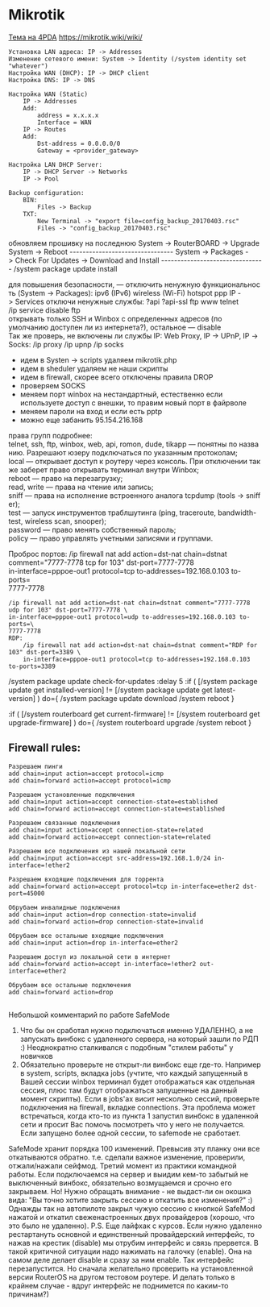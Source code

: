 # Mikrotik
[Тема на 4PDA](https://4pda.to/forum/index.php?showtopic=624146&st=4020)
https://mikrotik.wiki/wiki/  

```
Установка LAN адреса: IP -> Addresses
Изменение сетевого имени: System -> Identity (/system identity set "whatever")
Настройка WAN (DHCP): IP -> DHCP client
Настройка DNS: IP -> DNS

Настройка WAN (Static)
    IP -> Addresses
    Add:
        address = x.x.x.x
        Interface = WAN
    IP -> Routes
    Add:
        Dst-address = 0.0.0.0/0
        Gateway = <provider_gateway>

Настройка LAN DHCP Server:
    IP -> DHCP Server -> Networks
    IP -> Pool

Backup configuration:
    BIN:
        Files -> Backup
    TXT:
        New Terminal -> "export file=config_backup_20170403.rsc" 
        Files -> "config_backup_20170403.rsc"

```


обновляем прошивку на последнюю
    System -> RouterBOARD -> Upgrade
    System -> Reboot
    --------------------------------
    System -> Packages -> Check For Updates -> Download and Install
    --------------------------------
    /system package update install

для повышения безопасности, — отключить ненужную функциональность (System → Packages):
    ipv6 (IPv6)
    wireless (Wi-Fi)
    hotspot
    ppp
IP -> Services отключи ненужные службы:
    ?api
    ?api-ssl
    ftp
    www
    telnet
    /ip service disable ftp
    открывать только SSH и Winbox с определенных адресов (по умолчанию доступен ли из интернета?), остальное — disable
Так же проверь, не включены ли службы IP: Web Proxy, IP → UPnP, IP → Socks:
    /ip proxy
    /ip upnp
    /ip socks
- идем в Systen -> scripts удаляем mikrotik.php
- идем в sheduler удаляем не наши скрипты
- идем в firewall, скорее всего отключены правила DROP
- проверяем SOCKS
- меняем порт winbox на нестандартный, естественно если используете доступ с внешки, то правим новый порт в файрволе
- меняем пароли на вход и если есть pptp
- можно еще забанить 95.154.216.168

права групп подробнее:
    telnet, ssh, ftp, winbox, web, api, romon, dude, tikapp — понятны по названию. Разрешают юзеру подключаться по указанным протоколам;
    local — открывает доступ к роутеру через консоль. При отключении так же заберет право открывать терминал внутри Winbox;
    reboot — право на перезагрузку;
    read, write — права на чтение или запись;
    sniff — права на исполнение встроенного аналога tcpdump (tools → sniffer);
    test — запуск инструментов траблшутинга (ping, traceroute, bandwidth-test, wireless scan, snooper);
    password — право менять собственный пароль;
    policy — право управлять учетными записями и группами.

Проброс портов:
    /ip firewall nat add action=dst-nat chain=dstnat comment="7777-7778 tcp for 103" dst-port=7777-7778 \
    in-interface=pppoe-out1 protocol=tcp to-addresses=192.168.0.103 to-ports=\
    7777-7778

    /ip firewall nat add action=dst-nat chain=dstnat comment="7777-7778 udp for 103" dst-port=7777-7778 \
    in-interface=pppoe-out1 protocol=udp to-addresses=192.168.0.103 to-ports=\
    7777-7778
    RDP:
        /ip firewall nat add action=dst-nat chain=dstnat comment="RDP for 103" dst-port=3389 \
        in-interface=pppoe-out1 protocol=tcp to-addresses=192.168.0.103 to-ports=3389

/system package update check-for-updates
:delay 5
:if ( [/system package update get installed-version] != [/system package update get latest-version] ) do={
/system package update download
/system reboot
}

:if ( [/system routerboard get current-firmware] != [/system routerboard get upgrade-firmware] ) do={
/system routerboard upgrade
/system reboot
}

## Firewall rules:
    Разрешаем пинги
    add chain=input action=accept protocol=icmp
    add chain=forward action=accept protocol=icmp

    Разрешаем установленные подключения
    add chain=input action=accept connection-state=established
    add chain=forward action=accept connection-state=established

    Разрешаем связанные подключения
    add chain=input action=accept connection-state=related
    add chain=forward action=accept connection-state=related

    Разрешаем все подключения из нашей локальной сети
    add chain=input action=accept src-address=192.168.1.0/24 in-interface=!ether2

    Разрешаем входящие подключения для торрента
    add chain=forward action=accept protocol=tcp in-interface=ether2 dst-port=45000

    Обрубаем инвалидные подключения
    add chain=input action=drop connection-state=invalid
    add chain=forward action=drop connection-state=invalid

    Обрубаем все остальные входящие подключения
    add chain=input action=drop in-interface=ether2

    Разрешаем доступ из локальной сети в интернет
    add chain=forward action=accept in-interface=!ether2 out-interface=ether2

    Обрубаем все остальные подключения
    add chain=forward action=drop

##
Небольшой комментарий по работе SafeMode
1. Что бы он сработал нужно подключаться именно УДАЛЕННО, а не запускать винбокс с удаленного сервера, на который зашли по РДП :) 
Неоднократно сталкивался с подобным "стилем работы" у новичков
2. Обязательно проверьте не открыт-ли винбокс еще где-то. Например в system, scripts, вкладка jobs (учтите, что каждый запущенный в Вашей сессии winbox терминал будет отображаться как отдельная сессия, плюс там будут отображаться запущенные на данный момент скрипты). Если в jobs'ах висит несколько сессий, проверьте подключения на firewall, вкладке connections.
Эта проблема может встречаться, когда кто-то из пункта 1 запустил винбокс в удаленной сети и просит Вас помочь посмотреть что у него не получается. Если запущено более одной сессии, то safemode не сработает.

SafeMode хранит порядка 100 изменений. Превысив эту планку они все откатываются обратно. т.е. сделали важное изменение, проверили, отжали/нажали сейфмод.
Третий момент из практики командной работы. Если подключаемся на сервер и выидим кем-то забытый не выключенный винбокс, обязательно возмущаемся и срочно его закрываем. Но! Нужно обращать внимание - не выдаст-ли он окошка вида: "Вы точно хотите закрыть сессию и откатить все изменения?" :)
Однажды так на автопилоте закрыл чужую сессию с кнопкой SafeMod нажатой и откатил свеженастроенных двух провайдеров (хорошо, что это было не удаленно).
P.S. Еще лайфхак с курсов. Если нужно удаленно рестартануть основной и единственный провайдерский интерфейс, то нажав на крестик (disable) мы отрубим интерфейс и связь прервется. В такой критичной ситуации надо нажимать на галочку (enable). Она на самом деле делает disable и сразу за ним enable. Так интерфейс перезапустится. Но сначала желательно проверить на установленной версии RouterOS на другом тестовом роутере. И делать только в крайнем случае - вдруг интерфейс не поднимется по каким-то причинам?)